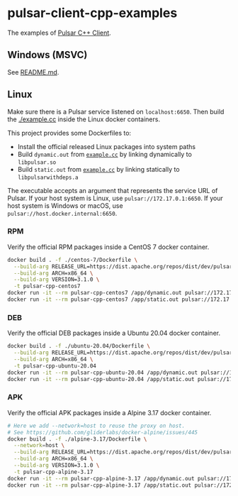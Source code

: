 # pulsar-client-cpp-examples

The examples of [Pulsar C++ Client](https://github.com/apache/pulsar-client-cpp).

## Windows (MSVC)

See [README.md](./windows/README.md).

## Linux

Make sure there is a Pulsar service listened on `localhost:6650`. Then build the [./example.cc](example.cc) inside the Linux docker containers.

This project provides some Dockerfiles to:
- Install the official released Linux packages into system paths
- Build `dynamic.out` from [`example.cc`](./example.cc) by linking dynamically to `libpulsar.so`
- Build `static.out` from [`example.cc`](./example.cc) by linking statically to `libpulsarwithdeps.a`

The executable accepts an argument that represents the service URL of Pulsar. If your host system is Linux, use `pulsar://172.17.0.1:6650`. If your host system is Windows or macOS, use `pulsar://host.docker.internal:6650`.

### RPM

Verify the official RPM packages inside a CentOS 7 docker container.

```bash
docker build . -f ./centos-7/Dockerfile \
  --build-arg RELEASE_URL=https://dist.apache.org/repos/dist/dev/pulsar/pulsar-client-cpp/pulsar-client-cpp-3.1.0-candidate-1/ \
  --build-arg ARCH=x86_64 \
  --build-arg VERSION=3.1.0 \
  -t pulsar-cpp-centos7
docker run -it --rm pulsar-cpp-centos7 /app/dynamic.out pulsar://172.17.0.1:6650
docker run -it --rm pulsar-cpp-centos7 /app/static.out pulsar://172.17.0.1:6650
```

### DEB

Verify the official DEB packages inside a Ubuntu 20.04 docker container.

```bash
docker build . -f ./ubuntu-20.04/Dockerfile \
  --build-arg RELEASE_URL=https://dist.apache.org/repos/dist/dev/pulsar/pulsar-client-cpp/pulsar-client-cpp-3.1.0-candidate-1/ \
  --build-arg ARCH=x86_64 \
  -t pulsar-cpp-ubuntu-20.04
docker run -it --rm pulsar-cpp-ubuntu-20.04 /app/dynamic.out pulsar://172.17.0.1:6650
docker run -it --rm pulsar-cpp-ubuntu-20.04 /app/static.out pulsar://172.17.0.1:6650
```

### APK

Verify the official APK packages inside a Alpine 3.17 docker container.

```bash
# Here we add --network=host to reuse the proxy on host.
# See https://github.com/gliderlabs/docker-alpine/issues/445
docker build . -f ./alpine-3.17/Dockerfile \
  --network=host \
  --build-arg RELEASE_URL=https://dist.apache.org/repos/dist/dev/pulsar/pulsar-client-cpp/pulsar-client-cpp-3.1.0-candidate-1/ \
  --build-arg ARCH=x86_64 \
  --build-arg VERSION=3.1.0 \
  -t pulsar-cpp-alpine-3.17
docker run -it --rm pulsar-cpp-alpine-3.17 /app/dynamic.out pulsar://172.17.0.1:6650
docker run -it --rm pulsar-cpp-alpine-3.17 /app/static.out pulsar://172.17.0.1:6650
```
